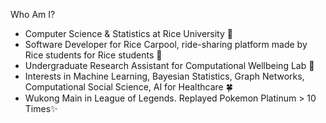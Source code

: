 <!--
**KataTech/KataTech** is a ✨ _special_ ✨ repository because its `README.md` (this file) appears on your GitHub profile.

Here are some ideas to get you started:

- 🔭 I’m currently working on ...
- 🌱 I’m currently learning ...
- 👯 I’m looking to collaborate on ...
- 🤔 I’m looking for help with ...
- 💬 Ask me about ...
- 📫 How to reach me: ...
- 😄 Pronouns: ...
- ⚡ Fun fact: ...
-->

Who Am I?
* Computer Science & Statistics at Rice University 🍚
* Software Developer for Rice Carpool, ride-sharing platform made by Rice students for Rice students 🚙
* Undergraduate Research Assistant for Computational Wellbeing Lab 🔮
* Interests in Machine Learning, Bayesian Statistics, Graph Networks, Computational Social Science, AI for Healthcare 🍀
* Wukong Main in League of Legends. Replayed Pokemon Platinum > 10 Times✨
